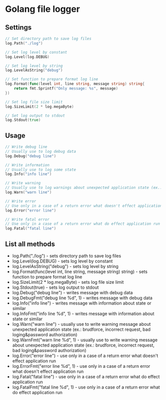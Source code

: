 # Golang file logger

## Settings

```go
// Set directory path to save log files
log.Path("./log")

// Set log level by constant
log.Level(log.DEBUG)

// Set log level by string
log.LevelAsString("debug")

// Set function to prepare format log line
log.Format(func(level int, line string, message string) string{
    return fmt.Sprintf("Only message: %s", message)
})

// Set log file size limit
log.SizeLimit(2 * log.megaByte)

// Set log output to stdout 
log.Stdout(true)
```

## Usage
```go
// Write debug line
// Usually use to log debug data
log.Debug("debug line")

// Write information
// Usually use to log some state
log.Info("info line")

// Write warning
// Usually use to log warnings about unexpected application state (ex.: brudforce, incorrect request, bad loging&password authorization) 
log.Warn("warn line")

// Write error
// Use only in a case of a return error what doesn't effect application run
log.Error("error line")

// Write fatal error
// Use only in a case of a return error what do effect application run
log.Fatal("fatal line")
```

## List all methods

* log.Path("./log") - sets directory path to save log files
* log.Level(log.DEBUG) - sets log level by constant
* log.LevelAsString("debug") - sets log level by string
* log.Format(func(level int, line string, message string) string) - sets function to prepare format log line
* log.SizeLimit(2 * log.megaByte) - sets log file size limit
* log.Stdout(true) - sets log output to stdout
* log.Debug("debug line") - writes message with debug data
* log.DebugFmt("debug line %d", 1) - writes message with debug data
* log.Info("info line") - writes message with information about state or similar
* log.InfoFmt("info line %d", 1) - writes message with information about state or similar
* log.Warn("warn line") - usually use to write warning message about unexpected application state (ex.: brudforce, incorrect request, bad loging&password authorization) 
* log.WarnFmt("warn line %d", 1) - usually use to write warning message about unexpected application state (ex.: brudforce, incorrect request, bad loging&password authorization) 
* log.Error("error line") - use only in a case of a return error what doesn't effect application run
* log.ErrorFmt("error line %d", 1) - use only in a case of a return error what doesn't effect application run
* log.Fatal("fatal line") - use only in a case of a return error what do effect application run
* log.FatalFmt("fatal line %d", 1) - use only in a case of a return error what do effect application run